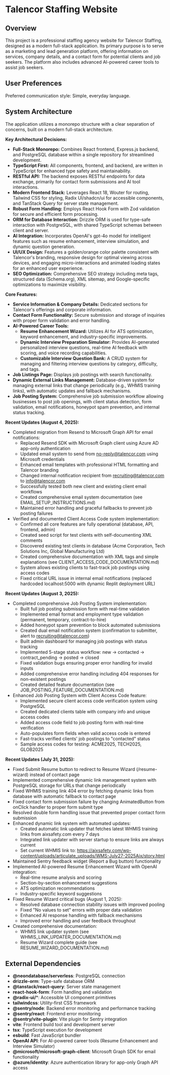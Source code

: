 # Talencor Staffing Website

## Overview

This project is a professional staffing agency website for Talencor Staffing, designed as a modern full-stack application. Its primary purpose is to serve as a marketing and lead generation platform, offering information on services, company details, and a contact form for potential clients and job seekers. The platform also includes advanced AI-powered career tools to assist job seekers.

## User Preferences

Preferred communication style: Simple, everyday language.

## System Architecture

The application utilizes a monorepo structure with a clear separation of concerns, built on a modern full-stack architecture.

**Key Architectural Decisions:**
- **Full-Stack Monorepo:** Combines React frontend, Express.js backend, and PostgreSQL database within a single repository for streamlined development.
- **TypeScript First:** All components, frontend, and backend, are written in TypeScript for enhanced type safety and maintainability.
- **RESTful API:** The backend exposes RESTful endpoints for data exchange, primarily for contact form submissions and AI tool interactions.
- **Modern Frontend Stack:** Leverages React 18, Wouter for routing, Tailwind CSS for styling, Radix UI/shadcn/ui for accessible components, and TanStack Query for server state management.
- **Robust Form Handling:** Employs React Hook Form with Zod validation for secure and efficient form processing.
- **ORM for Database Interaction:** Drizzle ORM is used for type-safe interaction with PostgreSQL, with shared TypeScript schemas between client and server.
- **AI Integration:** Incorporates OpenAI's gpt-4o model for intelligent features such as resume enhancement, interview simulation, and dynamic question generation.
- **UI/UX Design:** Features a golden/orange color palette consistent with Talencor's branding, responsive design for optimal viewing across devices, and engaging micro-interactions and animated loading states for an enhanced user experience.
- **SEO Optimization:** Comprehensive SEO strategy including meta tags, structured data (Schema.org), XML sitemap, and Google-specific optimizations to maximize visibility.

**Core Features:**
- **Service Information & Company Details:** Dedicated sections for Talencor's offerings and corporate information.
- **Contact Form Functionality:** Secure submission and storage of inquiries with proper form validation and error handling.
- **AI-Powered Career Tools:**
    - **Resume Enhancement Wizard:** Utilizes AI for ATS optimization, keyword enhancement, and industry-specific improvements.
    - **Dynamic Interview Preparation Simulator:** Provides AI-generated personalized interview questions, real-time AI feedback with scoring, and voice recording capabilities.
    - **Customizable Interview Question Bank:** A CRUD system for managing and filtering interview questions by category, difficulty, and tags.
- **Job Listings Page:** Displays job postings with search functionality.
- **Dynamic External Links Management:** Database-driven system for managing external links that change periodically (e.g., WHMIS training links), with automatic updates and fallback mechanisms.
- **Job Posting System:** Comprehensive job submission workflow allowing businesses to post job openings, with client status detection, form validation, email notifications, honeypot spam prevention, and internal status tracking.

**Recent Updates (August 4, 2025):**
- Completed migration from Resend to Microsoft Graph API for email notifications:
  - Replaced Resend SDK with Microsoft Graph client using Azure AD app-only authentication
  - Updated email system to send from no-reply@talencor.com using Microsoft credentials
  - Enhanced email templates with professional HTML formatting and Talencor branding
  - Changed internal notification recipient from recruiting@talencor.com to info@talencor.com
  - Successfully tested both new client and existing client email workflows
  - Created comprehensive email system documentation (see EMAIL_SETUP_INSTRUCTIONS.md)
  - Maintained error handling and graceful fallbacks to prevent job posting failures
- Verified and documented Client Access Code system implementation:
  - Confirmed all core features are fully operational (database, API, frontend, admin)
  - Created seed script for test clients with self-documenting XML comments
  - Discovered existing test clients in database (Acme Corporation, Tech Solutions Inc, Global Manufacturing Ltd)
  - Created comprehensive documentation with XML tags and simple explanations (see CLIENT_ACCESS_CODE_DOCUMENTATION.md)
  - System allows existing clients to fast-track job postings using access codes
  - Fixed critical URL issue in internal email notifications (replaced hardcoded localhost:5000 with dynamic Replit deployment URL)

**Recent Updates (August 3, 2025):**
- Completed comprehensive Job Posting System implementation:
  - Built full job posting submission form with real-time validation
  - Implemented email format and employment type validation (permanent, temporary, contract-to-hire)
  - Added honeypot spam prevention to block automated submissions
  - Created dual email notification system (confirmation to submitter, alert to recruiting@talencor.com)
  - Built admin dashboard for managing job postings with status tracking
  - Implemented 5-stage status workflow: new → contacted → contract_pending → posted → closed
  - Fixed validation bugs ensuring proper error handling for invalid inputs
  - Added comprehensive error handling including 404 responses for non-existent postings
  - Created detailed feature documentation (see JOB_POSTING_FEATURE_DOCUMENTATION.md)
- Enhanced Job Posting System with Client Access Code feature:
  - Implemented secure client access code verification system using PostgreSQL
  - Created dedicated clients table with company info and unique access codes
  - Added access code field to job posting form with real-time verification
  - Auto-populates form fields when valid access code is entered
  - Fast-tracks verified clients' job postings to "contacted" status
  - Sample access codes for testing: ACME2025, TECH2025, GLOB2025

**Recent Updates (July 31, 2025):**
- Fixed Submit Resume button to redirect to Resume Wizard (/resume-wizard) instead of contact page
- Implemented comprehensive dynamic link management system with PostgreSQL storage for URLs that change periodically
- Fixed WHMIS training link 404 error by fetching dynamic links from database with automatic fallback to contact page
- Fixed contact form submission failure by changing AnimatedButton from onClick handler to proper form submit type
- Resolved double form handling issue that prevented proper contact form submission
- Enhanced dynamic link system with automated updates:
  - Created automatic link updater that fetches latest WHMIS training links from aixsafety.com every 7 days
  - Integrated link updater with server startup to ensure links are always current
  - Set current WHMIS link to: https://aixsafety.com/wp-content/uploads/articulate_uploads/WMS-July27-2025Aix/story.html
- Maintained Sentry feedback widget (Report a Bug button) functionality
- Implemented AI-powered Resume Enhancement Wizard with OpenAI integration:
  - Real-time resume analysis and scoring
  - Section-by-section enhancement suggestions
  - ATS optimization recommendations
  - Industry-specific keyword suggestions
- Fixed Resume Wizard critical bugs (August 1, 2025):
  - Resolved database connection stability issues with improved pooling
  - Fixed "No values to set" errors with proper data validation
  - Enhanced AI response handling with fallback mechanisms
  - Improved error handling and user feedback throughout
- Created comprehensive documentation:
  - WHMIS link updater system (see WHMIS_LINK_UPDATER_DOCUMENTATION.md)
  - Resume Wizard complete guide (see RESUME_WIZARD_DOCUMENTATION.md)

## External Dependencies

- **@neondatabase/serverless**: PostgreSQL connection
- **drizzle-orm**: Type-safe database ORM
- **@tanstack/react-query**: Server state management
- **react-hook-form**: Form handling and validation
- **@radix-ui/***: Accessible UI component primitives
- **tailwindcss**: Utility-first CSS framework
- **@sentry/node**: Backend error monitoring and performance tracking
- **@sentry/react**: Frontend error monitoring
- **@sentry/vite-plugin**: Vite plugin for Sentry integration
- **vite**: Frontend build tool and development server
- **tsx**: TypeScript execution for development
- **esbuild**: Fast JavaScript bundler
- **OpenAI API**: For AI-powered career tools (Resume Enhancement and Interview Simulator)
- **@microsoft/microsoft-graph-client**: Microsoft Graph SDK for email functionality
- **@azure/identity**: Azure authentication library for app-only Graph API access